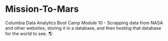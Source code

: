 # Mission-To-Mars
Columbia Data Analytics Boot Camp Module 10 - Scrapping data from NASA and other websites, storing it in a database, and then hosting that database for the world to see. 🌎

## 
